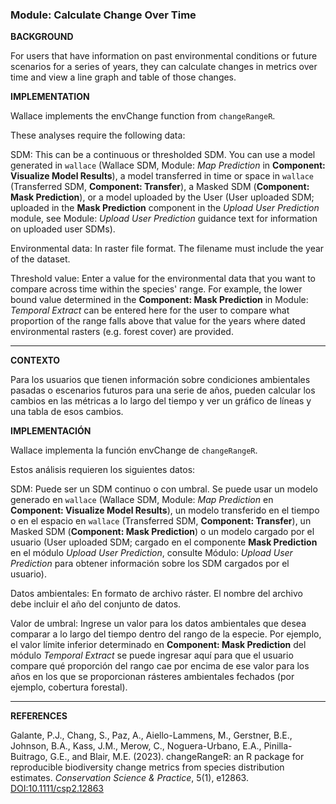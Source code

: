 ### **Module: Calculate Change Over Time**

**BACKGROUND**

For users that have information on past environmental conditions or future scenarios for a series of years, they can calculate changes in metrics over time and view a line graph and table of those changes.

**IMPLEMENTATION**

Wallace implements the envChange function from `changeRangeR`.

These analyses require the following data:

SDM: This can be a continuous or thresholded SDM. You can use a model generated in `wallace` (Wallace SDM, Module: *Map Prediction* in **Component: Visualize Model Results**), a model transferred in time or space in `wallace` (Transferred SDM, **Component: Transfer**), a Masked SDM (**Component: Mask Prediction**), or a model uploaded by the User (User uploaded SDM; uploaded in the **Mask Prediction** component in the *Upload User Prediction* module, see Module: *Upload User Prediction* guidance text for information on uploaded user SDMs).

Environmental data: In raster file format. The filename must include the year of the dataset.  

Threshold value: Enter a value for the environmental data that you want to compare across time within the species' range. For example, the lower bound value determined in the **Component: Mask Prediction** in Module: *Temporal Extract* can be entered here for the user to compare what proportion of the range falls above that value for the years where dated environmental rasters (e.g. forest cover) are provided.  

---

**CONTEXTO**

Para los usuarios que tienen información sobre condiciones ambientales pasadas o escenarios futuros para una serie de años, pueden calcular los cambios en las métricas a lo largo del tiempo y ver un gráfico de líneas y una tabla de esos cambios.

**IMPLEMENTACIÓN**

Wallace implementa la función envChange de `changeRangeR`.

Estos análisis requieren los siguientes datos:

SDM: Puede ser un SDM continuo o con umbral. Se puede usar un modelo generado en `wallace` (Wallace SDM, Module: *Map Prediction* en **Component: Visualize Model Results**), un modelo transferido en el tiempo o en el espacio en `wallace` (Transferred SDM, **Component: Transfer**), un Masked SDM (**Component: Mask Prediction**) o un modelo cargado por el usuario (User uploaded SDM; cargado en el componente **Mask Prediction** en el módulo *Upload User Prediction*, consulte Módulo: *Upload User Prediction* para obtener información sobre los SDM cargados por el usuario).

Datos ambientales: En formato de archivo ráster. El nombre del archivo debe incluir el año del conjunto de datos.

Valor de umbral: Ingrese un valor para los datos ambientales que desea comparar a lo largo del tiempo dentro del rango de la especie. Por ejemplo, el valor límite inferior determinado en **Component: Mask Prediction**  del módulo *Temporal Extract* se puede ingresar aquí para que el usuario compare qué proporción del rango cae por encima de ese valor para los años en los que se proporcionan rásteres ambientales fechados (por ejemplo, cobertura forestal).

---

**REFERENCES**

Galante, P.J., Chang, S., Paz, A., Aiello-Lammens, M., Gerstner, B.E., Johnson, B.A., Kass, J.M., Merow, C., Noguera-Urbano, E.A., Pinilla-Buitrago, G.E., and Blair, M.E. (2023). changeRangeR: an R package for reproducible biodiversity change metrics from species distribution estimates. *Conservation Science & Practice*, 5(1), e12863. <a href="https://doi.org/10.1111/csp2.12863" target="_blank">DOI:10.1111/csp2.12863</a> 



